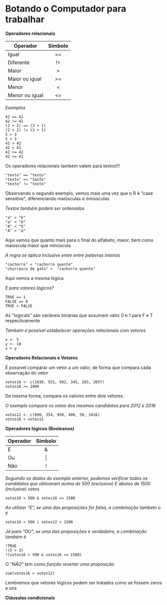 # Botando o Computador para trabalhar

**Operadores relacionais**

| Operador       | Símbolo |
| -------------- |:-------:| 
| Igual          | ==      |
| Diferente      | !=      |
| Maior          | >       |
| Maior ou igual | >=      |
| Menor          | <       |
| Menor ou igual | <=      |

*Exemplos*
```
42 == 41
42 != 41
(2 + 2) == (3 + 1)
(2 + 2) != (3 + 1)
5 > 3
5 < 3
42 > 42
42 < 41
42 >= 42
42 <= 41
```
Os operadores relacionais também valem para textos!!!
```
"texto" == "texto"
"texto" == "texTo"
"texto" != "texto"
```
Observando o segundo exemplo, vemos mais uma vez que o R é "case sensitive", diferenciando maiúsculas e minúsculas

*Textos também podem ser ordenados*
```
"a" > "b"
"a" < "b"
"A" < "b"
"A" > "a"
```
Aqui vemos que quanto mais para o final do alfabeto, maior; bem como maiúscula maior que minúscula

*A regra se aplica inclusive entre entre palavras inteiras*
```
"cachorro" < "cachorro quente"
"churrasco de gato" >  "cachorro quente"
```
Aqui vemos a mesma lógica

*E para valores lógicos?*
```
TRUE == 1
FALSE == 0
TRUE > FALSE
```
As "logicals" são variáveis binárias que assumem valor 0 e 1 para F e T respectivamente

*Também é possível estabelecer operações relacionais com vetores*
```
x <- 5
y <- 10
x > y
```

**Operadores Relacionais e Vetores**

É possível comparar um vetor a um valor, de forma que compara cada observação do vetor
```
votos16 <- c(1030, 551, 992, 345, 203, 2037)
votos16 >= 1000
```
Da mesma forma, compara os valores entre dois vetores.

*O exemplo compara os votos dos mesmos candidatos para 2012 e 2016*
```
votos12 <- c(890, 354, 950, 400, 50, 3416)
votos16 > votos12
```

**Operadores lógicos (Booleanos)**

| Operador | Símbolo |
| -------- |:-------:| 
| E        | &       |
| Ou       | \|      |
| Não      | !       |

*Seguindo os dados do exemplo anterior, podemos verificar todos os candidatos que obtivaram acima de 500 (exclusive) E abaixo de 1500 (inclusive) votos*
```
votos16 > 500 & votos16 <= 1500
```
*Ao utilizar "E", se uma das proposições for falsa, a combinação também o é*
```
votos16 < 500 | votos12 > 1500
```
*Já para "OU", se uma das proposições é verdadeira, a combinação também é*
```
!TRUE
!(5 > 3)
!(votos16 > 500 & votos16 <= 1500)
```
*O "NÃO" tem como função reverter uma proposição*
```
sum(votos16 > votos12)
```
Lembremos que vetores lógicos podem ser tratados como se fossem zeros e uns

**Cláusulas condicionais**
